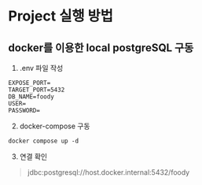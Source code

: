 Project 실행 방법
===

## docker를 이용한 local postgreSQL 구동
1. .env 파일 작성
```properties
EXPOSE_PORT=
TARGET_PORT=5432
DB_NAME=foody
USER=
PASSWORD=
```

2. docker-compose 구동
```shell
docker compose up -d
```

3. 연결 확인
> jdbc:postgresql://host.docker.internal:5432/foody
